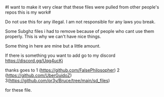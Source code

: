 #I want to make it very clear that these files were pulled from other people's repos this is my work# 

Do not use this for any illegal.
I am not responsible for any laws you break.

Some Subghz files i had to remove because of people who cant use them properly.
This is why we can't have nice things.

Some thing in here are mine but a little amount.

If there is something you want to add go to my discord https://discord.gg/Uqg4ucKj


thanks goes to 
1 (https://github.com/FalsePhilosopher)
2 (https://github.com/UberGuidoZ)
3(https://github.com/pr3y/Bruce/tree/main/sd_files)

for these file.
